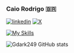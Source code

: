 ### Caio Rodrigo 🇧🇷


[![linkedin](https://img.shields.io/badge/LinkedIn-0077B5?style=for-the-badge&logo=linkedin&logoColor=white)](https://www.linkedin.com/in/caio-rodrigo-a17748296/) [![X](https://img.shields.io/badge/Twitter-1DA1F2?style=for-the-badge&logo=twitter&logoColor=white)](https://twitter.com/CaioRodrigo249)

[![My Skills](https://skillicons.dev/icons?i=js,react,nodejs,py)](https://skillicons.dev)



![Gdark249 GitHub stats](https://github-readme-stats.vercel.app/api?username=Gdark249&show_icons=true&bg_color=00000000)
